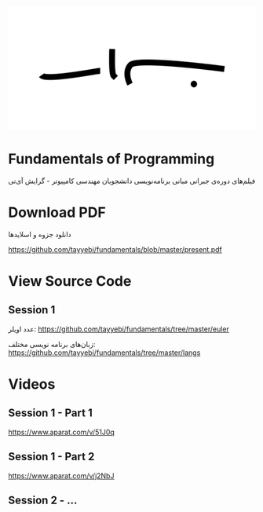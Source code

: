 ![Bismillah](bism.svg)

# Fundamentals of Programming

فیلم‌های دوره‌ی جبرانی مبانی برنامه‌نویسی دانشجویان مهندسی کامپیوتر - گرایش آی‌تی

# Download PDF

دانلود جزوه و اسلاید‌ها

<https://github.com/tayyebi/fundamentals/blob/master/present.pdf>

# View Source Code

## Session 1

عدد اویلر: <https://github.com/tayyebi/fundamentals/tree/master/euler>

زبان‌های برنامه نویسی مختلف: <https://github.com/tayyebi/fundamentals/tree/master/langs>

# Videos

## Session 1 - Part 1

<https://www.aparat.com/v/51J0q>

## Session 1 - Part 2

<https://www.aparat.com/v/j2NbJ>

## Session 2 - ...
